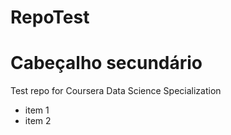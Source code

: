 # RepoTest
# Cabeçalho secundário

Test repo for Coursera Data Science Specialization
* item 1
* item 2
